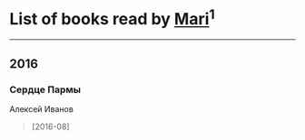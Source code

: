# List of books read by [Mari](http://vk.com/id1061643)<sup>1</sup>
---

## 2016

### Сердце Пармы
Алексей Иванов
> [2016-08] 



